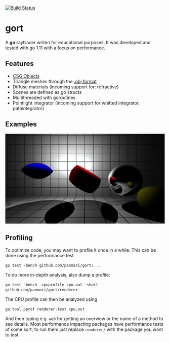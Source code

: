 [![Build Status](https://travis-ci.com/panmari/gort.svg?branch=master)](https://travis-ci.com/panmari/gort)

# gort 

A **go** **r**ay**t**racer writen for educational purposes. It was developed and tested with go 1.11 with a focus on
performance.

## Features

* [CSG Objects](http://en.wikipedia.org/wiki/Constructive_solid_geometry)
* Triangle meshes through the [.obj format](http://en.wikipedia.org/wiki/Wavefront_OBJ)
* Diffuse materials (incoming support for: refractive)
* Scenes are defined as go structs
* Multithreaded with goroutines
* Pointlight integrator (incoming support for whitted integrator, pathintegrator)

## Examples

![CSG example scene](/output/test_scene_csg.png)

## Profiling

To optimize code, you may want to profile it once in a while. This can be done using the performance test

    go test -bench github.com/panmari/gort/...
 
To do more in-depth analysis, also dump a profile:

    go test -bench -cpuprofile cpu.out -short github.com/panmari/gort/renderer
    
The CPU profile can then be analyzed using

    go tool pprof renderer.test cpu.out
    
And then typing e.g. `web` for getting an overview or the name of a method to see details. Most performance impacting
packages have performance tests of some sort; to run them just replace `renderer/` with the package you want to test. 

